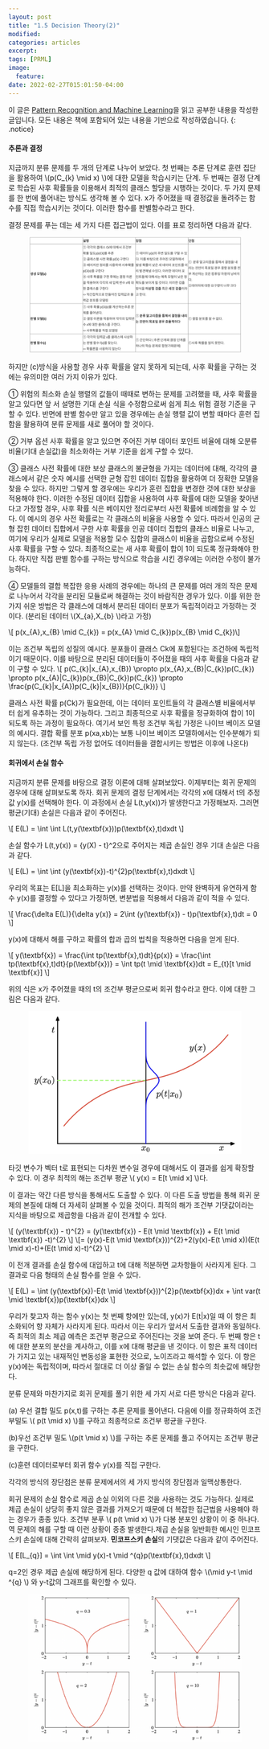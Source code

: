 ```yaml
---
layout: post
title: "1.5 Decision Theory(2)"
modified:
categories: articles
excerpt:
tags: [PRML]
image:
  feature:
date: 2022-02-27T015:01:50-04:00
---
```


이 글은 [Pattern Recognition and Machine Learning](https://www.microsoft.com/en-us/research/uploads/prod/2006/01/Bishop-Pattern-Recognition-and-Machine-Learning-2006.pdf)을 읽고 공부한 내용을 작성한 글입니다. 
모든 내용은 책에 포함되어 있는 내용을 기반으로 작성하였습니다.
{: .notice}

#### 추론과 결정

지금까지 분류 문제를 두 개의 단계로 나누어 보았다. 첫 번째는 추론 단계로 훈련 집단을 활용하여 \\(p(C_{k} \mid x) \\)에 대한 모델을 학습시키는 단계. 두 번째는 결정 단계로 학습된 사후 확률들을 이용해서 최적의 클래스 할당을 시행하는 것이다. 두 가지 문제를 한 번에 풀어내는 방식도 생각해 볼 수 있다. x가 주어졌을 때 결정값을 돌려주는 함수를 직접 학습시키는 것이다. 이러한 함수를 판별함수라고 한다.

결정 문제를 푸는 데는 세 가지 다른 접근법이 있다. 이를 표로 정리하면 다음과 같다.



<figure>
    <a href="/PRML/21.png" alt="image"><img src="/PRML/21.png" alt="image"></a>
</figure>
하지만 (c)방식을 사용할 경우 사후 확률을 알지 못하게 되는데, 사후 확률을 구하는 것에는 유의미한 여러 가지 이유가 있다.

① 위험의 최소화
손실 행렬의 값들이 때때로 변하는 문제를 고려했을 때, 사후 확률을 알고 있다면 앞 서 설명한 기대 손실 식을 수정함으로써 쉽게 최소 위험 결정 기준을 구할 수 있다. 반면에 판별 함수만 알고 있을 경우에는 손실 행렬 값이 변할 때마다 훈련 집합을 활용하여 분류 문제를 새로 풀어야 할 것이다.


② 거부 옵션
사후 확률을 알고 있으면 주어진 거부 데이터 포인트 비율에 대해 오분류 비율(기대 손실값)을 최소화하는 거부 기준을 쉽게 구할 수 있다.

③ 클래스 사전 확률에 대한 보상
클래스의 불균형을 가지는 데이터에 대해, 각각의 클래스에서 같은 숫자 예시를 선택한 균형 잡힌 데이터 집합을 활용하여 더 정확한 모델을 찾을 수 있다. 하지만 그렇게 할 경우에는 우리가 훈련 집합을 변경한 것에 대한 보상을 적용해야 한다. 이러한 수정된 데이터 집합을 사용하여 사후 확률에 대한 모델을 찾아낸다고 가정할 경우, 사후 확률 식은 베이지안 정리로부터 사전 확률에 비례함을 알 수 있다. 이 예시의 경우 사전 확률로는 각 클래스의 비율을 사용할 수 있다. 따라서 인공의 균형 잡힌 데이터 집합에서 구한 사후 확률을 인공 데이터 집합의 클래스 비율로 나누고, 여기에 우리가 실제로 모델을 적용할 모수 집합의 클래스이 비율을 곱함으로써 수정된 사후 확률을 구할 수 있다. 최종적으로는 새 사후 확률이 합이 1이 되도록 정규화해야 한다. 하지만 직접 판별 함수를 구하는 방식으로 학습을 시킨 경우에는 이러한 수정이 불가능하다.


④ 모델들의 결합
복잡한 응용 사례의 경우에는 하나의 큰 문제를 여러 개의 작은 문제로 나누어서 각각을 분리된 모듈로써 해결하는 것이 바람직한 경우가 있다. 이를 위한 한 가지 쉬운 방법은 각 클래스에 대해서 분리된 데이터 분포가 독립적이라고 가정하는 것이다. (분리된 데이터 \\(X_{a},X_{b} \\)라고 가정)

\\[ p(x_{A},x_{B} \mid C_{k}) = p(x_{A} \mid C_{k})p(x_{B} \mid C_{k})\\]

이는 조건부 독립의 성질의 예시다. 분포들이 클래스 Ck에 포함된다는 조건하에 독립적이기 때문이다. 이를 바탕으로 분리된 데이터들이 주어졌을 때의 사후 확률을 다음과 같이 구할 수 있다.
\\[ p(C_{k}|x_{A},x_{B}) \propto p(x_{A},x_{B}|C_{k})p(C_{k}) \propto p(x_{A}|C_{k})p(x_{B}|C_{k})p(C_{k}) \propto \frac{p(C_{k}|x_{A})p(C_{k}|x_{B})}{p(C_{k})} \\]

클래스 사전 확률 p(Ck)가 필요한데, 이는 데이터 포인트들의 각 클래스별 비율에서부터 쉽게 유추하는 것이 가능하다. 그리고 최종적으로 사후 확률을 정규화하여 합이 1이 되도록 하는 과정이 필요하다.  여기서 보인 특정 조건부 독립 가정은 나이브 베이즈 모델의 예시다. 결합 확률 분포 p(xa,xb)는 보통 나이브 베이즈 모델하에서는 인수분해가 되지 않는다. (조건부 독립 가정 없어도 데이터들을 결합시키는 방법은 이후에 나온다)

#### 회귀에서 손실 함수

지금까지 분류 문제를 바탕으로 결정 이론에 대해 살펴보았다. 이제부터는 회귀 문제의 경우에 대해 살펴보도록 하자.
회귀 문제의 결정 단계에서는 각각의 x에 대해서 t의 추정값 y(x)를 선택해야 한다. 이 과정에서 손실 L(t,y(x))가 발생한다고 가정해보자. 그러면 평균(기대) 손실은 다음과 같이 주어진다.

\\[ E(L) = \int \int L(t,y(\textbf{x}))p(\textbf{x},t)dxdt \\]

손실 함수가 L(t,y(x)) = {y(X) - t}^2으로 주어지는 제곱 손실인 경우 기대 손실은 다음과 같다.

\\[ E(L) = \int \int (y(\textbf{x})-t)^{2}p(\textbf{x},t)dxdt \\]

우리의 목표는 E[L]을 최소화하는 y(x)를 선택하는 것이다. 만약 완벽하게 유연하게 함수 y(x)를 결정할 수 있다고 가정하면, 변분법을 적용해서 다음과 같이 적을 수 있다.

\\[ \frac{\delta E(L)}{\delta y(x)} = 2\int (y(\textbf{x}) - t)p(\textbf{x},t)dt = 0 \\]

y(x)에 대해서 해를 구하고 확률의 합과 곱의 법칙을 적용하면 다음을 얻게 된다.

\\[ y(\textbf{x}) = \frac{\int tp(\textbf{x},t)dt}{p(x)} = \frac{\int tp(\textbf{x},t)dt}{p(\textbf{x})} = \int tp(t \mid \textbf{x})dt = E_{t}[t \mid \textbf{x}] \\]

위의 식은 x가 주어졌을 때의 t의 조건부 평균으로써 회귀 함수라고 한다. 이에 대한 그림은 다음과 같다.

<figure>
    <a href="/PRML/22.png" alt="image"><img src="/PRML/22.png" alt="image"></a>
</figure>

타깃 변수가 벡터 t로 표현되는 다차원 변수일 경우에 대해서도 이 결과를 쉽게 확장할 수 있다. 이 경우 최적의 해는 조건부 평균 \\( y(x) = E[t \mid x] \\)다.
 
이 결과는 약간 다른 방식을 통해서도 도출할 수 있다. 이 다른 도출 방법을 통해 회귀 문제의 본질에 대해 더 자세히 살펴볼 수 있을 것이다. 최적의 해가 조건부 기댓값이라는 지식을 바탕으로 제곱항을 다음과 같이 전개할 수 있다.

\\[ (y(\textbf{x}) - t)^{2} = (y(\textbf{x}) - E(t \mid \textbf{x}) + E(t \mid \textbf{x}) -t)^{2} \\]
\\[= (y(x)-E(t \mid \textbf{x}))^{2}+2(y(x)-E(t \mid x))(E(t \mid x)-t)+(E(t \mid x)-t)^{2} \\]

이 전개 결과를 손실 함수에 대입하고 t에 대해 적분하면 교차항들이 사라지게 된다. 그 결과로 다음 형태의 손실 함수를 얻을 수 있다.

\\[ E(L) = \int (y(\textbf{x})-E(t \mid \textbf{x}))^{2}p(\textbf{x})dx + \int var(t \mid \textbf{x})p(\textbf{x})dx \\]

우리가 찾고자 하는 함수 y(x)는 첫 번째 항에만 있는데, y(x)가 E(t|x)일 때 이 항은 최소화되어 항 자체가 사라지게 된다.
따라서 이는 우리가 앞서서 도출한 결과와 동일하다. 즉 최적의 최소 제곱 예측은 조건부 평균으로 주어진다는 것을 보여 준다.
두 번째 항은 t에 대한 분포의 분산을 계사하고, 이를 x에 대해 평균을 낸 것이다.  이 항은 표적 데이터가 가지고 있는 내재적인 변동성을 표현한 것으로, 노이즈라고 해석할 수 있다. 이 항은 y(x)에는 독립적이며, 따라서 절대로 더 이상 줄일 수 없는 손실 함수의 최솟값에 해당한다.
 
분류 문제와 마찬가지로 회귀 문제를 풀기 위한 세 가지 서로 다른 방식은 다음과 같다.
 
(a) 우선 결합 밀도 p(x,t)를 구하는 추론 문제를 풀어낸다. 다음에 이를 정규화하여 조건부밀도 \\( p(t \mid x) \\)를 구하고 최종적으로 조건부 평균을 구한다.

(b)우선 조건부 밀도 \\(p(t \mid x) \\)를 구하는 추론 문제를 풀고 주어지는 조건부 평균을 구한다.

(c)훈련 데이터로부터 회귀 함수 y(x)를 직접 구한다.
 
각각의 방식의 장단점은 분류 문제에서의 세 가지 방식의 장단점과 일맥상통한다.
 
회귀 문제의 손실 함수로 제곱 손실 이외의 다른 것을 사용하는 것도 가능하다. 실제로 제곱 손실이 상당히 좋지 않은 결과를 가져오기 때문에 더 복잡한 접근법을 사용해야 하는 경우가 종종 있다. 조건부 분푸 \\( p(t \mid x) \\)가 다봉 분포인 상황이 이 중 하나다. 역 문제의 해를 구할 때 이런 상황이 종종 발생한다.제곱 손실을 일반화한 예시인 민코프스키 손실에 대해 간략히 살펴보자. <b>민코프스키 손실</b>의 기댓값은 다음과 같이 주어진다.

\\[ E[L_{q}] = \int \int \mid y(x)-t \mid ^{q}p(\textbf{x},t)dxdt \\]

q=2인 경우 제곱 손실에 해당하게 된다. 다양한 q 값에 대하여 함수 \\(\mid y-t \mid ^{q} \\) 와 y-t값의 그래프를 확인할 수 있다.

<figure>
    <a href="/PRML/23.png" alt="image"><img src="/PRML/23.png" alt="image"></a>
</figure>

